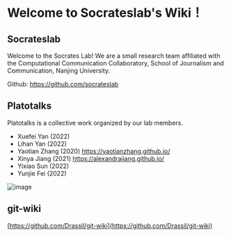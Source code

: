 # Welcome to Socrateslab's Wiki！

## Socrateslab

Welcome to the Socrates Lab! We are a small research team affiliated with the Computational Communication Collaboratory, School of Journalism and Communication, Nanjing University.

Github: https://github.com/socrateslab

## Platotalks

Platotalks is a collective work organized by our lab members. 
- Xuefei Yan (2022)
- Lihan Yan (2022)
- Yaotian Zhang (2020) https://yaotianzhang.github.io/
- Xinya Jiang (2021) https://alexandrajiang.github.io/
- Yixiao Sun (2022)
- Yunjie Fei (2022)

![image](https://user-images.githubusercontent.com/543384/178101007-f41a3ec4-ee71-4b43-a452-ee61cf6db4e5.png)


## git-wiki

[https://github.com/Drassil/git-wiki](https://github.com/Drassil/git-wiki)
